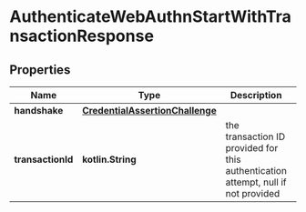 
# AuthenticateWebAuthnStartWithTransactionResponse

## Properties
Name | Type | Description | Notes
------------ | ------------- | ------------- | -------------
**handshake** | [**CredentialAssertionChallenge**](CredentialAssertionChallenge.md) |  | 
**transactionId** | **kotlin.String** | the transaction ID provided for this authentication attempt, null if not provided |  [optional]



